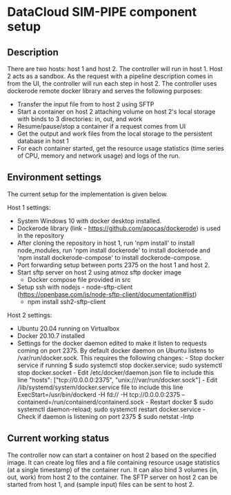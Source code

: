 
# DataCloud SIM-PIPE component setup

## Description

There are two hosts: host 1 and host 2. The controller will run in host 1. Host 2 acts as a sandbox. As the request with a pipeline description comes in from the UI, the controller will run each step in host 2. The controller uses dockerode remote docker library and serves the following purposes:
 - Transfer the input file from to host 2 using SFTP
 - Start a container on host 2 attaching volume on host 2's local storage with binds to 3 directories: in, out, and work
 - Resume/pause/stop a container if a request comes from UI
 - Get the output and work files from the local storage to the persistent database in host 1
 - For each container started, get the resource usage statistics (time series of CPU, memory and network usage) and logs of the run.

## Environment settings

The current setup for the implementation is given below. 

Host 1 settings: 

 - System Windows 10 with docker desktop installed.
 - Dockerode library (link - https://github.com/apocas/dockerode) is used in the repository
 - After cloning the repository in host 1, run 'npm install' to install node_modules, run 'npm install dockerode' to install dockerode and 'npm install dockerode-compose' to install dockerode-compose. 
 - Port forwarding setup between ports 2375 on the host 1 and host 2.
 - Start sftp server on host 2 using atmoz sftp docker image
	- Docker compose file provided in src
 - Setup ssh with nodejs - node-sftp-client (https://openbase.com/js/node-sftp-client/documentation#list)
	- npm install ssh2-sftp-client


Host 2 settings:

 - Ubuntu 20.04 running on Virtualbox
 - Docker 20.10.7 installed
 - Settings for the docker daemon edited to make it listen to requests coming on port 2375. By default docker daemon on Ubuntu listens to /var/run/docker.sock. This requires the following changes:
        - Stop docker service if running 
        $ sudo systemctl stop docker.service; sudo systemctl stop docker.socket
        - Edit /etc/docker/daemon.json file to include this line
        "hosts": ["tcp://0.0.0.0:2375", "unix:///var/run/docker.sock"]
        - Edit /lib/systemd/system/docker.service file to include this line
        ExecStart=/usr/bin/dockerd -H fd:// -H tcp://0.0.0.0:2375 –containerd=/run/containerd/containerd.sock
        - Restart docker
        $ sudo systemctl daemon-reload; sudo systemctl restart docker.service
        - Check if daemon is listening on port 2375
        $ sudo netstat -lntp

## Current working status
The controller now can start a container on host 2 based on the specified image. It can create log files and a file containing resource usage statistics (at a single timestamp) of the container run. It can also bind 3 volumes (in, out, work)  from host 2 to the container. The SFTP server on host 2 can be started from host 1, and (sample input) files can be sent to host 2.
